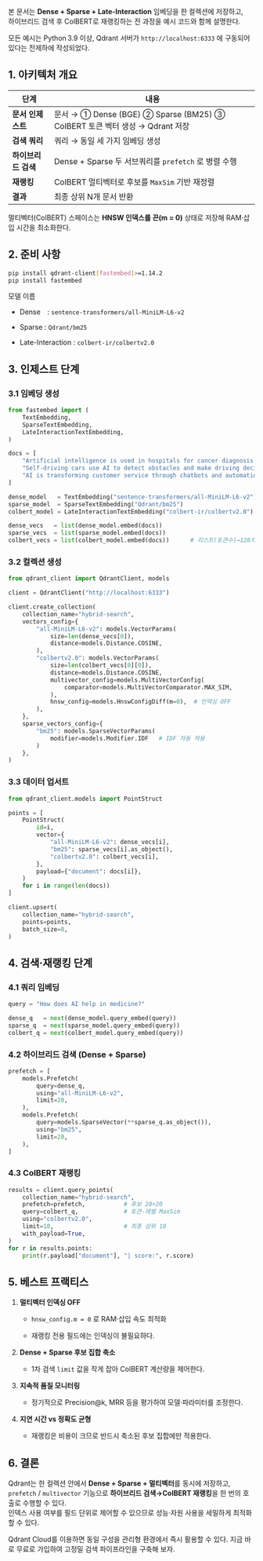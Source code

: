 본 문서는 **Dense + Sparse + Late-Interaction** 임베딩을 한 컬렉션에 저장하고,  
하이브리드 검색 후 ColBERT로 재랭킹하는 전 과정을 예시 코드와 함께 설명한다.  

모든 예시는 Python 3.9 이상, Qdrant 서버가 `http://localhost:6333` 에 구동되어 있다는 전제하에 작성되었다.


## 1. 아키텍처 개요

| 단계           | 내용                                                                |
| ------------ | ----------------------------------------------------------------- |
| **문서 인제스트**  | 문서 → ① Dense (BGE) ② Sparse (BM25) ③ ColBERT 토큰 벡터 생성 → Qdrant 저장 |
| **검색 쿼리**    | 쿼리 → 동일 세 가지 임베딩 생성                                               |
| **하이브리드 검색** | Dense + Sparse 두 서브쿼리를 `prefetch` 로 병렬 수행                         |
| **재랭킹**      | ColBERT 멀티벡터로 후보를 `MaxSim` 기반 재정렬                                 |
| **결과**       | 최종 상위 N개 문서 반환                                                    |

멀티벡터(ColBERT) 스페이스는 **HNSW 인덱스를 끈(m = 0)** 상태로 저장해 RAM·삽입 시간을 최소화한다.


## 2. 준비 사항

```bash
pip install qdrant-client[fastembed]>=1.14.2
pip install fastembed
```

모델 이름

- Dense : `sentence-transformers/all-MiniLM-L6-v2`
    
- Sparse : `Qdrant/bm25`
    
- Late-Interaction : `colbert-ir/colbertv2.0`


## 3. 인제스트 단계

### 3.1 임베딩 생성

```python
from fastembed import (
    TextEmbedding,
    SparseTextEmbedding,
    LateInteractionTextEmbedding,
)

docs = [
    "Artificial intelligence is used in hospitals for cancer diagnosis and treatment.",
    "Self-driving cars use AI to detect obstacles and make driving decisions.",
    "AI is transforming customer service through chatbots and automation.",
]

dense_model   = TextEmbedding("sentence-transformers/all-MiniLM-L6-v2")
sparse_model  = SparseTextEmbedding("Qdrant/bm25")
colbert_model = LateInteractionTextEmbedding("colbert-ir/colbertv2.0")

dense_vecs   = list(dense_model.embed(docs))
sparse_vecs  = list(sparse_model.embed(docs))
colbert_vecs = list(colbert_model.embed(docs))      # 리스트(토큰수)→128차원 벡터 배열
```

### 3.2 컬렉션 생성

```python
from qdrant_client import QdrantClient, models

client = QdrantClient("http://localhost:6333")

client.create_collection(
    collection_name="hybrid-search",
    vectors_config={
        "all-MiniLM-L6-v2": models.VectorParams(
            size=len(dense_vecs[0]),
            distance=models.Distance.COSINE,
        ),
        "colbertv2.0": models.VectorParams(
            size=len(colbert_vecs[0][0]),
            distance=models.Distance.COSINE,
            multivector_config=models.MultiVectorConfig(
                comparator=models.MultiVectorComparator.MAX_SIM,
            ),
            hnsw_config=models.HnswConfigDiff(m=0),  # 인덱싱 OFF
        ),
    },
    sparse_vectors_config={
        "bm25": models.SparseVectorParams(
            modifier=models.Modifier.IDF   # IDF 자동 적용
        )
    },
)
```

### 3.3 데이터 업서트

```python
from qdrant_client.models import PointStruct

points = [
    PointStruct(
        id=i,
        vector={
            "all-MiniLM-L6-v2": dense_vecs[i],
            "bm25": sparse_vecs[i].as_object(),
            "colbertv2.0": colbert_vecs[i],
        },
        payload={"document": docs[i]},
    )
    for i in range(len(docs))
]

client.upsert(
    collection_name="hybrid-search",
    points=points,
    batch_size=8,
)
```


## 4. 검색·재랭킹 단계

### 4.1 쿼리 임베딩

```python
query = "How does AI help in medicine?"

dense_q   = next(dense_model.query_embed(query))
sparse_q  = next(sparse_model.query_embed(query))
colbert_q = next(colbert_model.query_embed(query))
```

### 4.2 하이브리드 검색 (Dense + Sparse)

```python
prefetch = [
    models.Prefetch(
        query=dense_q,
        using="all-MiniLM-L6-v2",
        limit=20,
    ),
    models.Prefetch(
        query=models.SparseVector(**sparse_q.as_object()),
        using="bm25",
        limit=20,
    ),
]
```

### 4.3 ColBERT 재랭킹

```python
results = client.query_points(
    collection_name="hybrid-search",
    prefetch=prefetch,           # 후보 20+20
    query=colbert_q,             # 토큰-레벨 MaxSim
    using="colbertv2.0",
    limit=10,                    # 최종 상위 10
    with_payload=True,
)
for r in results.points:
    print(r.payload["document"], "| score:", r.score)
```


## 5. 베스트 프랙티스

1. **멀티벡터 인덱싱 OFF**
    
    - `hnsw_config.m = 0` 로 RAM·삽입 속도 최적화
        
    - 재랭킹 전용 필드에는 인덱싱이 불필요하다.
        
2. **Dense + Sparse 후보 집합 축소**
    
    - 1차 검색 `limit` 값을 작게 잡아 ColBERT 계산량을 제어한다.
        
3. **지속적 품질 모니터링**
    
    - 정기적으로 Precision@k, MRR 등을 평가하여 모델·파라미터를 조정한다.
        
4. **지연 시간 vs 정확도 균형**
    
    - 재랭킹은 비용이 크므로 반드시 축소된 후보 집합에만 적용한다.
        


## 6. 결론

Qdrant는 한 컬렉션 안에서 **Dense + Sparse + 멀티벡터**를 동시에 저장하고,  
`prefetch` / `multivector` 기능으로 **하이브리드 검색→ColBERT 재랭킹**을 한 번의 호출로 수행할 수 있다.  
인덱스 사용 여부를 필드 단위로 제어할 수 있으므로 성능·자원 사용을 세밀하게 최적화할 수 있다.

Qdrant Cloud를 이용하면 동일 구성을 관리형 환경에서 즉시 활용할 수 있다. 지금 바로 무료로 가입하여 고정밀 검색 파이프라인을 구축해 보자.